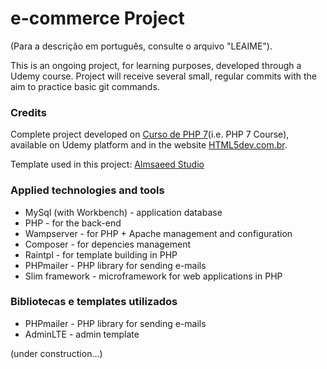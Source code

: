 # e-commerce Project
(Para a descrição em português, consulte o arquivo "LEAIME").

This is an ongoing project, for learning purposes, developed through a Udemy course. 
Project will receive several small, regular commits with the aim to practice basic git commands.

### Credits
Complete project developed on [Curso de PHP 7](https://www.udemy.com/curso-completo-de-php-7/)(i.e. PHP 7 Course), available on Udemy platform and in the website [HTML5dev.com.br](https://www.html5dev.com.br/curso/curso-completo-de-php-7).

Template used in this project: [Almsaeed Studio](https://almsaeedstudio.com)

### Applied technologies and tools
* MySql (with Workbench) - application database
* PHP - for the back-end
* Wampserver - for PHP + Apache management and configuration
* Composer - for depencies management
* Raintpl - for template building in PHP
* PHPmailer - PHP library for sending e-mails
* Slim framework - microframework for web applications in PHP

### Bibliotecas e templates utilizados
* PHPmailer - PHP library for sending e-mails
* AdminLTE - admin template

(under construction...)